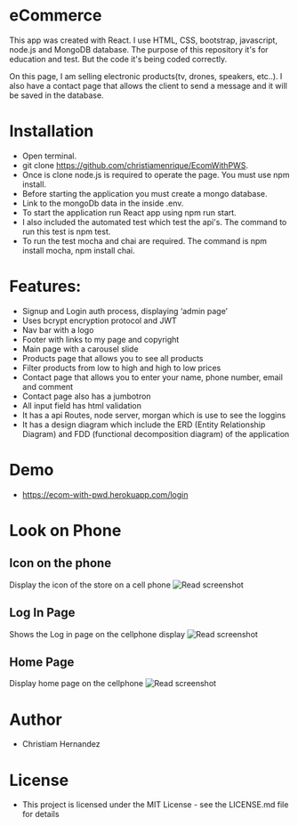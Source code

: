 # eCommerce
This app was created with React. I use HTML, CSS, bootstrap, javascript, node.js and MongoDB database.
The purpose of this repository it's for education and test. But the code it's being coded correctly. 

On this page, I am selling electronic products(tv, drones, speakers, etc..). I also have a contact page that allows the client to send a message and it will be saved in the database. 

# Installation
* Open terminal.
* git clone https://github.com/christiamenrique/EcomWithPWS.
* Once is clone node.js is required to operate the page. You must use npm install.
* Before starting the application you must create a mongo database.
* Link to the mongoDb data in the inside .env.
* To start the application run React app using npm run start.
* I also included the automated test which test the api's. The command to run this test is npm test.
* To run the test mocha and chai are required. The command is npm install mocha, npm install chai.

# Features:
* Signup and Login auth process, displaying ‘admin page’
* Uses bcrypt encryption protocol and JWT
* Nav bar with a logo
* Footer with links to my page and copyright
* Main page with a carousel slide
* Products page that allows you to see all products
* Filter products	from low to high and high to low prices
* Contact page that allows you to enter your name, phone number, email and comment
* Contact page also has a jumbotron
* All input field has html validation
* It has a api Routes, node server, morgan which is use to see the loggins
* It has a design diagram which include the ERD (Entity Relationship Diagram)
 and FDD (functional decomposition diagram) of the application


# Demo
* https://ecom-with-pwd.herokuapp.com/login

# Look on Phone 

## Icon on the phone
Display the icon of the store on a cell phone 
![Read screenshot](icon.png)

## Log In Page
Shows the Log in page on the cellphone display
![Read screenshot](logIn.png)

## Home Page
Display home page on the cellphone
![Read screenshot](home.png)

# Author
* Christiam Hernandez

# License
* This project is licensed under the MIT License - see the LICENSE.md file for details





